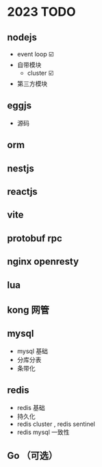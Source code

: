 # 2023 TODO
## nodejs 
- event loop ☑️
- 自带模块 
    - cluster ☑️
- 第三方模块

## eggjs
- 源码

## orm

## nestjs

## reactjs

## vite

## protobuf rpc

## nginx openresty

## lua

## kong 网管

## mysql
* mysql 基础
* 分库分表
* 条带化

## redis
* redis 基础
* 持久化
* redis cluster , redis sentinel
* redis mysql 一致性

## Go （可选）

